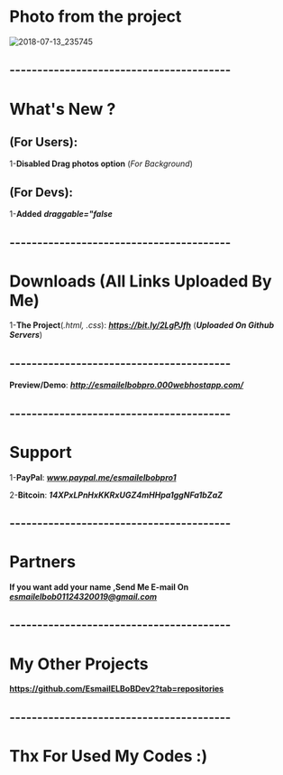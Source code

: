 # Photo from the project
![2018-07-13_235745](https://user-images.githubusercontent.com/28893833/42715746-92e2694e-86f8-11e8-88dd-2779cc21292e.png)
## ----------------------------------------
# What's New ?

## (For Users): 
1-**Disabled Drag photos option** (*For Background*)

## (For Devs): 
1-**Added** **_draggable="false_**
## ----------------------------------------
# Downloads (All Links Uploaded By Me)

1-**The Project**(*.html, .css*): ***https://bit.ly/2LgPJfh*** (***Uploaded On Github Servers***)
## ----------------------------------------
**Preview/Demo**:  ***http://esmailelbobpro.000webhostapp.com/***
## ----------------------------------------
# Support

1-**PayPal**: ***www.paypal.me/esmailelbobpro1***

2-**Bitcoin**: ***14XPxLPnHxKKRxUGZ4mHHpa1ggNFa1bZaZ***

## ----------------------------------------
# Partners

**If you want add your name ,Send Me E-mail On**  ***esmailelbob01124320019@gmail.com***
## ----------------------------------------

# My Other Projects

**https://github.com/EsmailELBoBDev2?tab=repositories**
## ----------------------------------------

# Thx For Used My Codes :)
